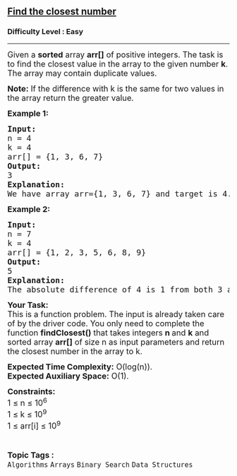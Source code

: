 <h2><a href="https://www.geeksforgeeks.org/problems/find-the-closest-number5513/1">Find the closest number</a></h2><h3>Difficulty Level : Easy</h3><hr><div class="problems_problem_content__Xm_eO" bis_skin_checked="1"><p><span style="font-size: 18px;">Given a <strong>sorted</strong> array <strong>arr[]</strong> of positive integers. The task is to find the closest value in the array to the given number <strong>k</strong>. The array may contain duplicate values.</span></p>
<p><span style="font-size: 18px;"><strong>Note:</strong> If the difference with k is the same for two values in the array return the greater value.<br></span></p>
<p><span style="font-size: 18px;"><strong>Example 1:</strong></span></p>
<pre><span style="font-size: 18px;"><strong>Input:</strong> <br>n = 4<br>k = 4<br>arr[] = {1, 3, 6, 7}
<strong>Output:</strong> <br>3
<strong>Explanation:
</strong>We have array arr={1, 3, 6, 7} and target is 4. If we look at the absolute difference of target with every element of the array we will get { |1-4|, |3-4|, |6-4|, |7-4| }  = {3, 1, 2, 3}. So, the closest number is <strong>3.</strong>
</span></pre>
<p><span style="font-size: 18px;"><strong>Example 2:</strong></span></p>
<pre><span style="font-size: 18px;"><strong>Input:<br></strong>n = 7<br>k = 4<strong><br></strong>arr[] = {1, 2, 3, 5, 6, 8, 9}
<strong>Output:<br></strong>5<br><strong>Explanation:<br></strong>The absolute difference of 4 is 1 from both 3 and 5. According to the question, we have to return greater value, which is 5.</span></pre>
<p><span style="font-size: 18px;"><strong>Your Task:</strong><br>This is a function problem. The input is already taken care of by the driver code. You only need to complete the function <strong>findClosest()</strong> that takes integers <strong>n </strong>and <strong>k</strong>&nbsp;and sorted array <strong>arr[]</strong> of size n as input parameters and return the closest number in the array to k.&nbsp;</span></p>
<p><span style="font-size: 18px;"><strong>Expected Time Complexity:</strong> O(log(n)).<br><strong>Expected Auxiliary Space:</strong>&nbsp;O(1).</span></p>
<p><span style="font-size: 18px;"><strong>Constraints:</strong><br>1 ≤ n ≤ 10<sup>6</sup><br>1 ≤ k ≤ 10<sup>9</sup><br>1 ≤ arr[i] ≤ 10<sup>9</sup></span></p></div><br><p><span style=font-size:18px><strong>Topic Tags : </strong><br><code>Algorithms</code>&nbsp;<code>Arrays</code>&nbsp;<code>Binary Search</code>&nbsp;<code>Data Structures</code>&nbsp;
